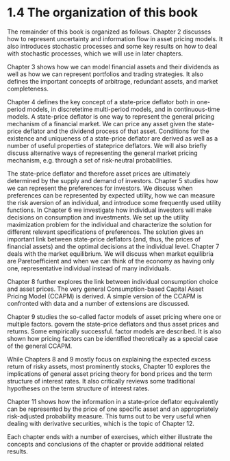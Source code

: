 # 1.4 The organization of this book  

The remainder of this book is organized as follows. Chapter 2 discusses how to represent uncertainty and information flow in asset pricing models. It also introduces stochastic processes and some key results on how to deal with stochastic processes, which we will use in later chapters.  

Chapter 3 shows how we can model financial assets and their dividends as well as how we can represent portfolios and trading strategies. It also defines the important concepts of arbitrage, redundant assets, and market completeness.  

Chapter 4 defines the key concept of a state-price deflator both in one-period models, in discretetime multi-period models, and in continuous-time models. A state-price deflator is one way to represent the general pricing mechanism of a financial market. We can price any asset given the state-price deflator and the dividend process of that asset. Conditions for the existence and uniqueness of a state-price deflator are derived as well as a number of useful properties of stateprice deflators. We will also briefly discuss alternative ways of representing the general market pricing mechanism, e.g. through a set of risk-neutral probabilities.  

The state-price deflator and therefore asset prices are ultimately determined by the supply and demand of investors. Chapter 5 studies how we can represent the preferences for investors. We discuss when preferences can be represented by expected utility, how we can measure the risk aversion of an individual, and introduce some frequently used utility functions. In Chapter 6 we investigate how individual investors will make decisions on consumption and investments. We set up the utility maximization problem for the individual and characterize the solution for different relevant specifications of preferences. The solution gives an important link between state-price deflators (and, thus, the prices of financial assets) and the optimal decisions at the individual level. Chapter 7 deals with the market equilibrium. We will discuss when market equilibria are Paretoefficient and when we can think of the economy as having only one, representative individual instead of many individuals.  

Chapter 8 further explores the link between individual consumption choice and asset prices. The very general Consumption-based Capital Asset Pricing Model (CCAPM) is derived. A simple version of the CCAPM is confronted with data and a number of extensions are discussed.  

Chapter 9 studies the so-called factor models of asset pricing where one or multiple factors. govern the state-price deflators and thus asset prices and returns. Some empirically successful. factor models are described. It is also shown how pricing factors can be identified theoretically as a special case of the general CCAPM.  

While Chapters 8 and 9 mostly focus on explaining the expected excess return of risky assets, most prominently stocks, Chapter 10 explores the implications of general asset pricing theory for bond prices and the term structure of interest rates. It also critically reviews some traditional hypotheses on the term structure of interest rates.  

Chapter 11 shows how the information in a state-price deflator equivalently can be represented by the price of one specific asset and an appropriately risk-adjusted probability measure. This turns out to be very useful when dealing with derivative securities, which is the topic of Chapter 12.  

Each chapter ends with a number of exercises, which either illustrate the concepts and conclusions of the chapter or provide additional related results.  
